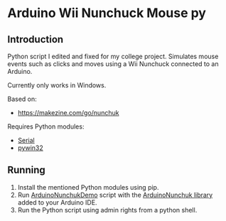 # Arduino Wii Nunchuck Mouse py

## Introduction

Python script I edited and fixed for my college project. Simulates mouse events such as clicks and moves using a Wii Nunchuck connected to an Arduino. 

Currently only works in Windows.

Based on:
- https://makezine.com/go/nunchuk

Requires Python modules:
- [Serial](https://pypi.org/project/pyserial/)
- [pywin32](https://pypi.org/project/pywin32/)

## Running

1. Install the mentioned Python modules using pip.
2. Run [ArduinoNunchukDemo](https://github.com/luancosta202/arduino-nunchuk/blob/master/ArduinoNunchuk/examples/ArduinoNunchukDemo/ArduinoNunchukDemo.ino) script with the [ArduinoNunchuk library](https://github.com/luancosta202/arduino-nunchuk) added to your Arduino IDE.
3. Run the Python script using admin rights from a python shell.
